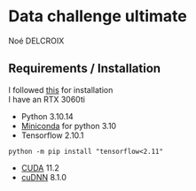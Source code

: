 # Data challenge ultimate

Noé DELCROIX

## Requirements / Installation

I followed [this](https://www.tensorflow.org/install/pip?hl=fr#windows-native) for installation \
I have an RTX 3060ti

- Python 3.10.14
- [Miniconda](https://docs.anaconda.com/free/miniconda/miniconda-other-installer-links/) for python 3.10
- Tensorflow 2.10.1
```
python -m pip install "tensorflow<2.11"
```
- [CUDA](https://developer.nvidia.com/cuda-11.2.0-download-archive) 11.2
- [cuDNN](https://developer.nvidia.com/rdp/cudnn-archive) 8.1.0
